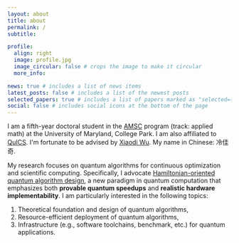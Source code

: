 ```yaml
---
layout: about
title: about
permalink: /
subtitle:

profile:
  align: right
  image: profile.jpg
  image_circular: false # crops the image to make it circular
  more_info: 

news: true # includes a list of news items
latest_posts: false # includes a list of the newest posts
selected_papers: true # includes a list of papers marked as "selected={true}"
social: false # includes social icons at the bottom of the page
---
```


I am a fifth-year doctoral student in the [AMSC](https://amsc.umd.edu/) program (track: applied math) at the University of Maryland, College Park. I am also affiliated to [QuICS](https://quics.umd.edu/). I'm fortunate to be advised by [Xiaodi Wu](https://www.cs.umd.edu/~xwu/). My name in Chinese: 冷佳奇.

My research focuses on quantum algorithms for continuous optimization and scientific computing. Specifically, I advocate [Hamiltonian-oriented quantum algorithm design](https://www.cs.umd.edu/~xwu/research.html), a new paradigm in quantum computation that emphasizes both **provable quantum speedups** and **realistic hardware implementability**. I am particularly interested in the following topics:

1. Theoretical foundation and design of quantum algorithms,
2. Resource-efficient deployment of quantum algorithms,
3. Infrastructure (e.g., software toolchains, benchmark, etc.) for quantum applications.

